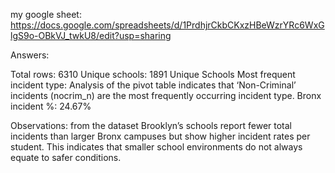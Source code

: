 my google sheet: https://docs.google.com/spreadsheets/d/1PrdhjrCkbCKxzHBeWzrYRc6WxGlgS9o-OBkVJ_twkU8/edit?usp=sharing

Answers:

Total rows: 6310
Unique schools: 1891 Unique Schools
Most frequent incident type: Analysis of the pivot table indicates that ‘Non-Criminal’ incidents (nocrim_n) are the most frequently occurring incident type.
Bronx incident %: 24.67%

Observations:
from the dataset
Brooklyn’s schools report fewer total incidents than larger Bronx campuses but show higher incident rates per student. This indicates that smaller school environments do not always equate to safer conditions.
